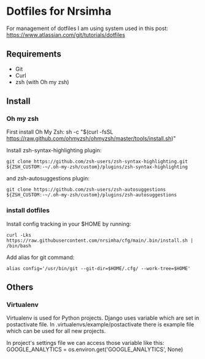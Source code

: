 # Dotfiles for Nrsimha

For management of dotfiles I am using system used in this post: https://www.atlassian.com/git/tutorials/dotfiles

## Requirements

- Git
- Curl
- zsh (with Oh my zsh)

## Install

### Oh my zsh

First install Oh My Zsh:
    sh -c "$(curl -fsSL https://raw.github.com/ohmyzsh/ohmyzsh/master/tools/install.sh)"

Install zsh-syntax-highlighting plugin:

    git clone https://github.com/zsh-users/zsh-syntax-highlighting.git ${ZSH_CUSTOM:-~/.oh-my-zsh/custom}/plugins/zsh-syntax-highlighting

and zsh-autosuggestions plugin:

    git clone https://github.com/zsh-users/zsh-autosuggestions ${ZSH_CUSTOM:-~/.oh-my-zsh/custom}/plugins/zsh-autosuggestions

### install dotfiles

Install config tracking in your $HOME by running:

    curl -Lks https://raw.githubusercontent.com/nrsimha/cfg/main/.bin/install.sh | /bin/bash

Add alias for git command:

    alias config='/usr/bin/git --git-dir=$HOME/.cfg/ --work-tree=$HOME'

## Others

### Virtualenv

Virtualenv is used for Python projects. Django uses variable which are set in postactivate file. In .virtualenvs/example/postactivate there 
is example file which can be used for all new projects.

In project's settings file we can access those variable like this:
    GOOGLE_ANALYTICS = os.environ.get('GOOGLE_ANALYTICS', None)
 
